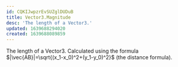 ```yaml
---
id: CQKIJwpzrEvSUZglDUDuB
title: Vector3.Magnitude
desc: 'The length of a Vector3.'
updated: 1639688294020
created: 1639688089859
---
```


The length of a Vector3. Calculated using the formula $|\vec{AB}|=\sqrt{(x_1-x_0)^2+(y_1-y_0)^2}$ (the distance formula).